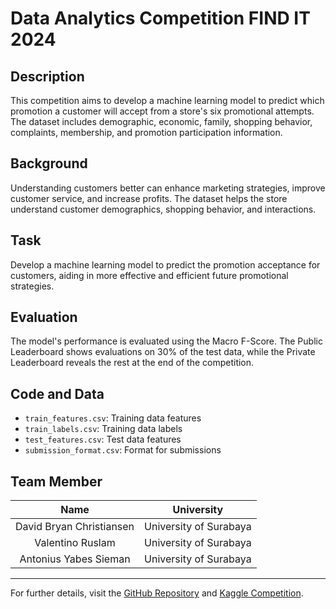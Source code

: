 # Data Analytics Competition FIND IT 2024

## Description

This competition aims to develop a machine learning model to predict which promotion a customer will accept from a store's six promotional attempts. The dataset includes demographic, economic, family, shopping behavior, complaints, membership, and promotion participation information.

## Background

Understanding customers better can enhance marketing strategies, improve customer service, and increase profits. The dataset helps the store understand customer demographics, shopping behavior, and interactions.

## Task

Develop a machine learning model to predict the promotion acceptance for customers, aiding in more effective and efficient future promotional strategies.

## Evaluation

The model's performance is evaluated using the Macro F-Score. The Public Leaderboard shows evaluations on 30% of the test data, while the Private Leaderboard reveals the rest at the end of the competition.

## Code and Data

- `train_features.csv`: Training data features
- `train_labels.csv`: Training data labels
- `test_features.csv`: Test data features
- `submission_format.csv`: Format for submissions

## Team Member
| Name | University |
|:----------------:|---------------------------|
| David Bryan Christiansen | University of Surabaya |
| Valentino Ruslam | University of Surabaya |
| Antonius Yabes Sieman | University of Surabaya |

---

For further details, visit the [GitHub Repository](https://github.com/davidbryanc/Data-Analytics-Competition-FIND-IT-2024) and [Kaggle Competition](https://www.kaggle.com/competitions/data-analytics-competition-find-it-2024/overview).
